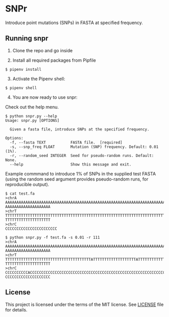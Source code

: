 # SNPr
Introduce point mutations (SNPs) in FASTA at specified frequency.

## Running snpr

1. Clone the repo and go inside

2. Install all required packages from Pipfile

```console
$ pipenv install
```

3. Activate the Pipenv shell:

```console
$ pipenv shell
```

4. You are now ready to use snpr:

Check out the help menu.

```console
$ python snpr.py --help
Usage: snpr.py [OPTIONS]

  Given a fasta file, introduce SNPs at the specified frequency.

Options:
  -f, --fasta TEXT           FASTA file.  [required]
  -s, --snp_freq FLOAT       Mutation (SNP) frequency. Default: 0.01 (1%).
  -r, --random_seed INTEGER  Seed for pseudo-random runs. Default: None.
  --help                     Show this message and exit.
```

Example commmand to introduce 1% of SNPs in the supplied test FASTA (using the random seed argument provides pseudo-random runs, for reproducible output).

```console
$ cat test.fa
>chrA
AAAAAAAAAAAAAAAAAAAAAAAAAAAAAAAAAAAAAAAAAAAAAAAAAAAAAAAAAAAAAAAAAAAAAAAAAAAAAAAA
AAAAAAAAAAAAAAAAAAAA
>chrT
TTTTTTTTTTTTTTTTTTTTTTTTTTTTTTTTTTTTTTTTTTTTTTTTTTTTTTTTTTTTTTTTTTTTTTTTTTTTTTTT
TTTTTTTTTTTTTTTTTTTT
>chrC
CCCCCCCCCCCCCCCCCCCCCCC

$ python snpr.py -f test.fa -s 0.01 -r 111
>chrA
AAAAAAAAAAAAAAAAAAAAAAAAAAAAAAAAAAAAAAAAAAAAAAAAAAAAAAAAAAAAAAAAAAAAAAAAAAAAAAAA
AAAAAAAAAAAAAAAAAAAA
>chrT
TTTTTTTTTTTTTTTTTTTTTTTTTTTTTTTTTTTTTTATTTTTTTTTTTTTTTTTTTATTTTTTTTTTTTTTTTTTTTT
TTTTTTTTTTTTTTTTTTTT
>chrC
CCCCCCCCCCACCCCCCCCCCCCCCCCCCCCCCCCCCCCCCCCCCCCCCCCCCCCCCCCCCCCCCCCCCCCCCCCCCCCC
CCCCCCCCCCCCCCCCCCCC
```

## License

This project is licensed under the terms of the MIT license. See [LICENSE](LICENSE) file for details.
